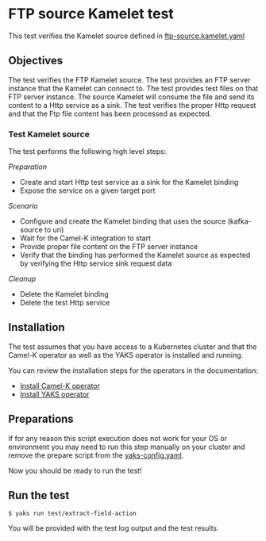 # FTP source Kamelet test

This test verifies the Kamelet source defined in [ftp-source.kamelet.yaml](../../ftp-source.kamelet.yaml)

## Objectives

The test verifies the FTP Kamelet source.
The test provides an FTP server instance that the Kamelet can connect to.
The test provides test files on that FTP server instance. 
The source Kamelet will consume the file and send its content to a Http service as a sink.
The test verifies the proper Http request and that the Ftp file content has been processed as expected.

### Test Kamelet source

The test performs the following high level steps:

*Preparation*
- Create and start Http test service as a sink for the Kamelet binding
- Expose the service on a given target port

*Scenario* 
- Configure and create the Kamelet binding that uses the source (kafka-source to uri)
- Wait for the Camel-K integration to start
- Provide proper file content on the FTP server instance
- Verify that the binding has performed the Kamelet source as expected by verifying the Http service sink request data

*Cleanup*
- Delete the Kamelet binding
- Delete the test Http service

## Installation

The test assumes that you have access to a Kubernetes cluster and that the Camel-K operator as well as the YAKS operator is installed
and running.

You can review the installation steps for the operators in the documentation:

- [Install Camel-K operator](https://camel.apache.org/camel-k/latest/installation/installation.html)
- [Install YAKS operator](https://github.com/citrusframework/yaks#installation)

## Preparations

If for any reason this script execution does not work for your OS or environment you may need to run this step manually on your cluster and
remove the prepare script from the [yaks-config.yaml](yaks-config.yaml).

Now you should be ready to run the test!

## Run the test

```shell script
$ yaks run test/extract-field-action
```

You will be provided with the test log output and the test results.
